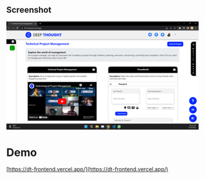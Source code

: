 ## Screenshot

![alt screenshot](./screenshot.png)

# Demo
[https://dt-frontend.vercel.app/](https://dt-frontend.vercel.app/)
